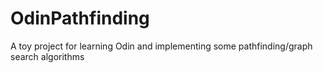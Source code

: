 # OdinPathfinding
A toy project for learning Odin and implementing some pathfinding/graph search algorithms
